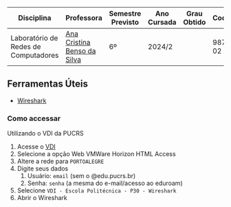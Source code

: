 | Disciplina | Professora | Semestre Previsto | Ano Cursada | Grau Obtido | CodiCred | Carga Horária |
| --- | --- | --- | --- | --- | --- | --- |
| Laboratório de Redes de Computadores | [Ana Cristina Benso da Silva](http://lattes.cnpq.br/3877455444009273) | 6º | 2024/2 |  | 98710-02 | 30 |

## Ferramentas Úteis

- [Wireshark](https://www.wireshark.org/)

### Como accessar

Utilizando o VDI da PUCRS

1. Acesse o [VDI](https://vdi.pucrs.br)
2. Selecione a opção Web VMWare Horizon HTML Access
3. Altere a rede para `PORTOALEGRE`
4. Digite seus dados
   1. Usuário: `email` (sem o @edu.pucrs.br)
   2. Senha: `senha` (a mesma do e-mail/acesso ao eduroam)
5. Selecione `VDI - Escola Politécnica - P30 - Wireshark`
6. Abrir o Wireshark
